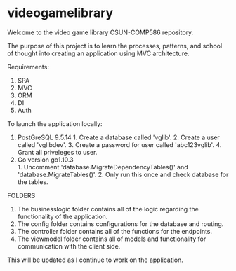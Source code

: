# videogamelibrary

Welcome to the video game library CSUN-COMP586 repository.

The purpose of this project is to learn the processes, patterns, and
school of thought into creating an application using MVC architecture.

Requirements:
  1.  SPA
  2.  MVC
  3.  ORM
  4.  DI
  5.  Auth

To launch the application locally:
  1.  PostGreSQL 9.5.14
    1.  Create a database called 'vglib'.
    2.  Create a user called 'vglibdev'.
    3.  Create a password for user called 'abc123vglib'.
    4.  Grant all priveleges to user.
  2.  Go version go1.10.3    
    1.  Uncomment 'database.MigrateDependencyTables()' and 'database.MigrateTables()'.
    2.  Only run this once and check database for the tables.

FOLDERS
  1.  The businesslogic folder contains all of the logic regarding the functionality of the application.
  2.  The config folder contains configurations for the database and routing.
  3.  The controller folder contains all of the functions for the endpoints.
  4.  The viewmodel folder contains all of models and functionality for communication with the client side.  

This will be updated as I continue to work on the application.
